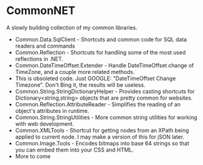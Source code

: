 CommonNET
=========

A slowly building collection of my common libraries.

* Common.Data.SqlClient - Shortcuts and common code for SQL data readers and commands
* Common.Reflection - Shortcuts for handling some of the most used reflections in .NET.
* Common.DateTimeOffset.Extender - Handle DateTimeOffset change of TimeZone, and a couple more related methods.
 * This is obsoleted code. Just GOOGLE: "DateTimeOffset Change Timezone". Don't Bing it, the results will be useless.
* Common.String.StringDictionaryHelper - Provides casting shortcuts for Dictionary<string,string> objects that are pretty common for websites.
* Common.Reflection.AttributeReader - Simplifies the reading of an object's attributes in runtime.
* Common.String.StringUtilities - More common string utilities for working with web development.
* Common.XMLTools - Shortcut for getting nodes from an XPath being applied to current node. I may make a version of this for jSON later.
* Common.Image.Tools - Encodes bitmaps into base 64 strings so that you can embed them into your CSS and HTML.
* More to come
